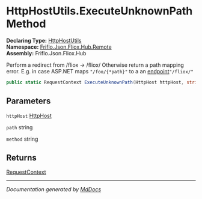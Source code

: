 ﻿<!--  
  <auto-generated>   
    The contents of this file were generated by a tool.  
    Changes to this file may be list if the file is regenerated  
  </auto-generated>   
-->

# HttpHostUtils.ExecuteUnknownPath Method

**Declaring Type:** [HttpHostUtils](../index.md)  
**Namespace:** [Friflo.Json.Fliox.Hub.Remote](../../index.md)  
**Assembly:** Friflo.Json.Fliox.Hub

Perform a redirect from \/fliox \-\> \/fliox\/ Otherwise return a path mapping error. E.g. in case ASP.NET maps `"/foo/{*path}"` to a an [endpoint](../../HttpHost/fields/endpoint.md)`"/fliox/"`

```csharp
public static RequestContext ExecuteUnknownPath(HttpHost httpHost, string path, string method);
```

## Parameters

`httpHost`  [HttpHost](../../HttpHost/index.md)

`path`  string

`method`  string

## Returns

[RequestContext](../../RequestContext/index.md)

___

*Documentation generated by [MdDocs](https://github.com/ap0llo/mddocs)*
